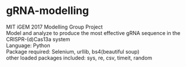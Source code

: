 # gRNA-modelling
MIT iGEM 2017 Modelling Group Project <br />
Model and analyze to produce the most effective gRNA sequence in the CRISPR-(d)Cas13a system <br />
Language: Python <br />
Package required: Selenium, urllib, bs4(beautiful soup) <br />
other loaded packages included: sys, re, csv, timeit, random


